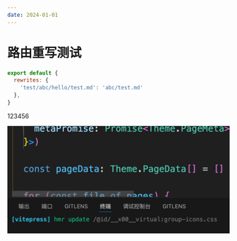 ```yaml
---
date: 2024-01-01
---
```

# 路由重写测试

```js
export default {
  rewrites: {
    'test/abc/hello/test.md': 'abc/test.md'
  },
}
```
123456

![alt text](abdd/image.png)